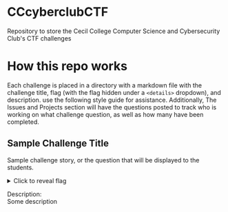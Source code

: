 # CCcyberclubCTF
Repository to store the Cecil College Computer Science and Cybersecurity Club's CTF challenges

# How this repo works
Each challenge is placed in a directory with a markdown file with the challenge title, flag (with the flag hidden under a ```<details>``` dropdown), and description. use the following style guide for assistance. Additionally, The Issues and Projects section will have the questions posted to track who is working on what challenge question, as well as how many have been completed.

## Sample Challenge Title
Sample challenge story, or the question that will be displayed to the students.

<details>
  <summary>Click to reveal flag</summary>
  
  Flag: CTF(Example_Flag)
  
</details>

Description:<br> 
Some description
